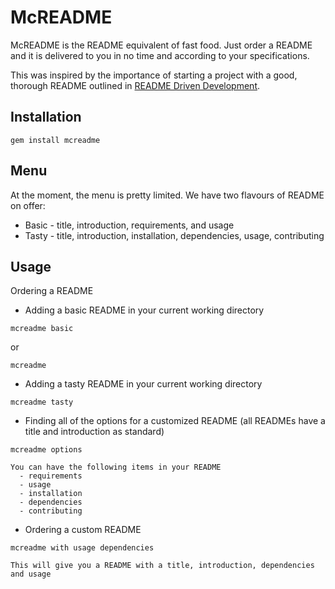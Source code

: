 # McREADME

McREADME is the README equivalent of fast food. Just order a README and it is delivered to you in no time and according to your specifications.

This was inspired by the importance of starting a project with a good, thorough README outlined in [README Driven Development](http://tom.preston-werner.com/2010/08/23/readme-driven-development.html).

## Installation

```
gem install mcreadme
```

## Menu

At the moment, the menu is pretty limited. We have two flavours of README on offer:

  - Basic - title, introduction, requirements, and usage 
  - Tasty - title, introduction, installation, dependencies, usage, contributing
  
## Usage

Ordering a README
  
  - Adding a basic README in your current working directory
  
  ```
  mcreadme basic
  ```
  
  or

  ```
  mcreadme
  ```

  - Adding a tasty README in your current working directory

  ```
  mcreadme tasty
  ```

  - Finding all of the options for a customized README (all READMEs have a title and introduction as standard)
  
  ```
  mcreadme options

  You can have the following items in your README
    - requirements
    - usage 
    - installation
    - dependencies
    - contributing
  ```

  - Ordering a custom README

  ```
  mcreadme with usage dependencies
  ```

    This will give you a README with a title, introduction, dependencies and usage


